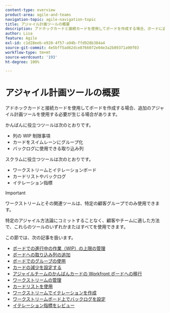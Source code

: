 ```yaml
---
content-type: overview
product-area: agile-and-teams
navigation-topic: agile-navigation-topic
title: アジャイル計画ツールの概要
description: アドホックカードと接続カードを使用してボードを作成する場合、ボードに追加のアジャイル計画ツールを使用する必要が生じる場合があります。
author: Lisa
feature: Agile
exl-id: c1d28eeb-e920-4f57-a94b-ffd928b384a4
source-git-commit: 4e5bff5ad62dce8766072e04e3a2b89371a90f03
workflow-type: tm+mt
source-wordcount: '193'
ht-degree: 100%

---
```


# アジャイル計画ツールの概要

アドホックカードと接続カードを使用してボードを作成する場合、追加のアジャイル計画ツールを使用する必要が生じる場合があります。

かんばんに役立つツールは次のとおりです。

* 列の WIP 制限事項
* カードをスイムレーンにグループ化
* バックログに使用できる取り込み列

スクラムに役立つツールは次のとおりです。

* ワークストリームとイテレーションボード
* カードリストやバックログ
* イテレーション指標

>[!IMPORTANT]
>
>ワークストリームとその関連ツールは、特定の顧客グループでのみ使用できます。

特定のアジャイル方法論にコミットすることなく、顧客やチームに適した方法で、これらのツールのいずれかまたはすべてを使用できます。

この節では、次の記事を扱います。

* [ボードでの進行中の作業（WIP）の上限の管理](/help/quicksilver/agile/use-boards-agile-planning-tools/manage-wip-limit-on-board.md)
* [ボードへの取り込み列の追加](/help/quicksilver/agile/use-boards-agile-planning-tools/add-intake-column-to-board.md)
* [ボードでのグループの使用](/help/quicksilver/agile/use-boards-agile-planning-tools/group-cards-on-board.md)
* [カードの減少を設定する](/help/quicksilver/agile/use-boards-agile-planning-tools/configure-card-falloff.md)
* [アジャイルチームのかんばんカードの Workfront ボードへの移行](/help/quicksilver/agile/use-boards-agile-planning-tools/migrate-kanban-cards-to-boards.md)
* [ワークストリームの管理](/help/quicksilver/agile/use-boards-agile-planning-tools/manage-collections.md)
* [カードリストを使用](/help/quicksilver/agile/use-boards-agile-planning-tools/use-card-list.md)
* [ワークストリームでイテレーションを作成](/help/quicksilver/agile/use-boards-agile-planning-tools/create-an-iteration-in-workstream.md)
* [ワークストリームボード上でバックログを設定](/help/quicksilver/agile/use-boards-agile-planning-tools/configure-backlog-workstream-board.md)
* [イテレーション指標をレビュー](/help/quicksilver/agile/use-boards-agile-planning-tools/review-iteration-metrics.md)
